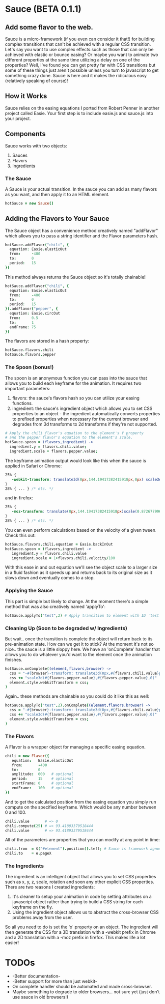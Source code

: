 # Sauce (BETA 0.1.1)
## Add some flavor to the web.

Sauce is a micro-framework (if you even can consider it that!) for building complex transitions that can't be achieved with a regular CSS transition. Let's say you want to use complex effects such as those that can only be achieved with elastic or bounce easing? Or maybe you want to animate two different properties at the same time utilizing a delay on one of the properties? Well, I've found you can get pretty far with CSS transitions but some of these things just aren't possible unless you turn to javascript to get something crazy done. Sauce is here and it makes the ridiculous easy (relatively speaking of course)!

## How it Works

Sauce relies on the easing equations I ported from Robert Penner in another project called Easie. Your first step is to include easie.js and sauce.js into your project.

## Components

Sauce works with two objects:

1. Sauces
2. Flavors
3. Ingredients

### The Sauce

A Sauce is your actual transition. In the sauce you can add as many flavors as you want, and then apply it to an HTML element.

```coffeescript
hotSauce = new Sauce()
```

## Adding the Flavors to Your Sauce

The Sauce object has a convenience method creatively named "addFlavor" which allows you to pass a string identifier and the Flavor parameters hash.

```coffeescript
hotSauce.addFlavor("chili", {
  equation: Easie.elasticOut
  from:     -400
  to:       0
  period:   15
})
```

This method always returns the Sauce object so it's totally chainable!

```coffeescript
hotSauce.addFlavor("chili", {
  equation: Easie.elasticOut
  from:     -400
  to:       0
  period:   15
}).addFlavor("pepper", {
  equation: Easie.circOut
  from:     0.5
  to:       1
  endFrame: 75
})
```

The flavors are stored in a hash property:

```coffeescript
hotSauce.flavors.chili
hotSauce.flavors.pepper
```

### The Spoon (bonus!)

The spoon is an anonymous function you can pass into the sauce that allows you to build each keyframe for the animation. It requires two important parameters:

1. flavors: the sauce's flavors hash so you can utilize your easing functions.
2. ingredient: the sauce's ingredient object which allows you to set CSS properties to an object - the ingredient automatically converts properties to prefixed properties when necessary for the current browser and degrades from 3d transforms to 2d transforms if they're not supported. 

```coffeescript
# Apply the chili flavor's equation to the element's Y property 
# and the pepper flavor's equation to the element's scale.
hotSauce.spoon = (flavors,ingredient) ->
  ingredient.y = flavors.chili.value;
  ingredient.scale = flavors.pepper.value;
```

The keyframe animation output would look like this when the sauce is applied in Safari or Chrome:

```css
25% {
   -webkit-transform: translate3d(0px,144.19417382415918px,0px) scale3d(0.8726779962499649,0.8726779962499649,0.8726779962499649);
}
28% { ... } /* etc. */
```

and in firefox:

```css
25% {
   -moz-transform: translate(0px,144.19417382415918px)scale(0.8726779962499649,0.8726779962499649);
}
28% { ... } /* etc. */
```

You can even perform calculations based on the velocity of a given tween. Check this out:

```coffeescript
hotSauce.flavors.chili.equation = Easie.backInOut
hotSauce.spoon = (flavors,ingredient ->
   ingredient.y = flavors.chili.value
   ingredient.scale = 1+flavors.chili.velocity/100
```

With this ease in and out equation we'll see the object scale to a larger size in a fluid fashion as it speeds up and returns back to its original size as it slows down and eventually comes to a stop.

### Applying the Sauce

This part is simple but likely to change. At the moment there's a simple method that was also creatively named 'applyTo':

```coffeescript
hotSauce.applyTo("test",2) # Apply transition to element with ID 'test' for a duration of 2 seconds.
```
### Cleaning Up (Soon to be degraded w/ Ingredients)

But wait.. once the transition is complete the object will return back to its pre-animation state. How can we get it to stick? At the moment it's not so nice.. the sauce is a little sloppy here. We have an 'onComplete' handler that allows you to do whatever you'd want to the element once the animation finishes.

```coffeescript
hotSauce.onComplete((element,flavors,browser) ->
  css = "-#{browser}-transform: translate3d(0px,#{flavors.chili.value}px,0) "
  css += "scale3d(#{flavors.pepper.value},#{flavors.pepper.value},0)"
  element.style.webkitTransform = css;
)
```

Again.. these methods are chainable so you could do it like this as well:

```coffeescript
hotSauce.applyTo("test",2).onComplete((element,flavors,browser) ->
  css = "-#{browser}-transform: translate3d(0px,#{flavors.chili.value}px,0) "
  css += "scale3d(#{flavors.pepper.value},#{flavors.pepper.value},0)"
  element.style.webkitTransform = css;
)
```

### The Flavors

A Flavor is a wrapper object for managing a specific easing equation.

```coffeescript
chili = new Flavor({
   equation:   Easie.elasticOut
   from:       -400
   to:         0
   amplitude:  600   # optional
   period:     15    # optional
   startFrame: 0     # optional
   endFrame:   100   # optional
})
```

And to get the calculated position from the easing equation you simply run compute on the specified keyframe. Which would be any number between 0 and 100.

```coffeescript
chili.value       # => 0
chili.compute(25) # => 93.41893379518444
chili.value       # => 93.41893379518444
```

All of the parameters are properties that you can modify at any point in time:

```coffeescript
chili.from  = $("#element").position().left; # Sauce is framework agnostic, use what ever you'd like.
chili.to    = e.pageX
```

### The Ingredients

The ingredient is an intelligent object that allows you to set CSS properties such as x, y, z, scale, rotation and soon any other explicit CSS properties. There are two reasons I created ingredients:

1. It's cleaner to setup your animation in code by setting attributes on a javascript object rather than trying to build a CSS string for each keyframe on the fly.
2. Using the ingredient object allows us to abstract the cross-browser CSS problems away from the user. 

So all you need to do is set the 'x' property on an object. The ingredient will then generate the CSS for a 3D translation with a -webkit prefix in Chrome and a 2D translation with a -moz prefix in firefox. This makes life a lot easier!

# TODOs

* -Better documentation-
* -Better support for more than just webkit-
* On complete handler should be automated and made cross-browser.
* Maybe something to degrade to older browsers... not sure yet (just don't use sauce in old browsers!)
